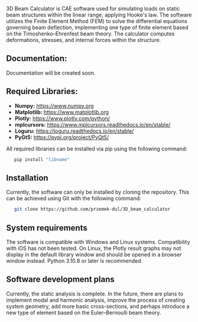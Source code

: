 3D Beam Calculator is CAE software used for simulating loads on static beam structures within the linear range, applying Hooke's law.
The software utilizes the Finite Element Method (FEM) to solve the differential equations governing beam deflection, implementing one
type of finite element based on the Timoshenko–Ehrenfest beam theory. The calculator computes deformations, stresses, and internal forces
within the structure. 

Documentation:
------------
Documentation will be created soon.

Required Libraries:
------------
- **Numpy:** https://www.numpy.org
- **Matplotlib:** https://www.matplotlib.org
- **Plotly:** https://www.plotly.com/python/
- **mplcursors:** https://www.mplcursors.readthedocs.io/en/stable/
- **Loguru:** https://loguru.readthedocs.io/en/stable/
- **PyGt5:** https://pypi.org/project/PyQt5/

All required libraries can be installed via pip using the following command:

```bash
   pip install "libname"
```
Installation
------------
Currently, the software can only be installed by cloning the repository. This can be achieved using Git with the following command:

```bash
   git clone https://github.com/przemek-dul/3D_beam_calculator
```
System requirements
------------
The software is compatible with Windows and Linux systems. Compatibility with iOS has not been tested. On Linux, the Plotly result graphs
may not display in the default library window and should be opened in a browser window instead. Python 3.10.8 or later is recommended.

Software development plans
------------
Currently, the static analysis is complete. In the future, there are plans to implement modal and harmonic analysis, improve the process
of creating system geometry, add more basic cross-sections, and perhaps introduce a new type of element based on the Euler–Bernoulli beam theory.




